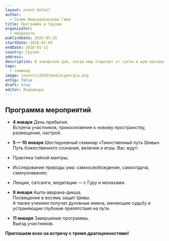 ```yaml
---
layout: event-detail
author:
  - Свами Вишнудевананда Гири
title: Программа в Грузии
organizator:
  - Нандаянти
publishDate: 2025-05-25
startDate: 2026-01-04
endDate: 2026-01-11
country: Грузия
address: 
description: В январские дни, когда мир отдыхает от суеты и шум праздников рассеивается, искатели и садху собираются на семинар со своим Гуру — чтобы погрузиться в таинство Пути Шивы.
tags:
  - семинар
image: \events\2026\media\georgia.png
onTop: false
draft: true
editor: Индешвара
---
```


## Программа мероприятий

- **4 января**
День прибытия.  
Встреча участников, прикосновение к новому пространству, размещение, настрой.

- **5 — 10 января**
Шестидневный семинар «Таинственный путь Шивы».  Путь божественного сознания, величия и игры.
Вас ждут:
- Практика тайной мантры;
- Исследование природы ума: самоосвобождение, самоотдача, самоузнавание;
- Лекции, сатсанги, медитации — с Гуру и монахами.

- **9 января**
Ашта-аварана-дикша.  
Посвящение в восемь защит Шивы.  
А также ученики получат духовные имена, меняющие судьбу и устраняющие глубокие препятствия на пути.

- **11 января**
Завершение программы.  
Выезд участников.

**Приглашем всех на встречу с тремя драгоценностями!**